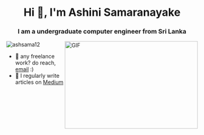  <h1 align="center">Hi 👋, I'm Ashini Samaranayake</h1>
<h3 align="center">I am a undergraduate  computer engineer from Sri Lanka</h3>


  <img align="right" alt="GIF" src="https://github.com/abhisheknaiidu/abhisheknaiidu/blob/master/code.gif?raw=true" width="350" height="230" />
  <p align="left"> <img src="https://komarev.com/ghpvc/?username=ashsama12&label=Profile%20views&color=0e75b6&style=flat" alt="ashsama12" /> </p>
  
- 💼 any freelance work? do reach, [email](samaranayakeams@gmail.com) :)
- 📝 I regularly write articles on [Medium](Medium)
 



 




